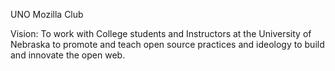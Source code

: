 UNO Mozilla Club

Vision: To work with College students and Instructors at the University of Nebraska to promote and teach open source practices and ideology to build and innovate the open web. 
